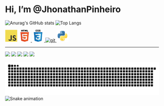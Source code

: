 # Hi, I’m @JhonathanPinheiro

![Anurag's GitHub stats](https://github-readme-stats.vercel.app/api?username=JhonathanPinheiro&show_icons=true&theme=highcontrast) ![Top Langs](https://github-readme-stats.vercel.app/api/top-langs/?username=JhonathanPinheiro&layout=compact&theme=highcontrast)
<div style="display: inline_block">
<a href="https://developer.mozilla.org/en-US/docs/Web/JavaScript" target="_blank"> <img src="https://raw.githubusercontent.com/devicons/devicon/master/icons/javascript/javascript-original.svg" alt="javascript" width="40" height="40"/></a>
<a href="https://www.w3.org/html/" target="_blank"> <img src="https://raw.githubusercontent.com/devicons/devicon/master/icons/html5/html5-original-wordmark.svg" alt="html5" width="40" height="40"/> </a> 
<a href="https://www.w3schools.com/css/" target="_blank"> <img src="https://raw.githubusercontent.com/devicons/devicon/master/icons/css3/css3-original-wordmark.svg" alt="css3" width="40" height="40"/> </a>
<a href="https://git-scm.com/" target="_blank"> <img src="https://www.vectorlogo.zone/logos/git-scm/git-scm-icon.svg" alt="git" width="40" height="40"/> </a>
<a href="https://www.python.org" target="_blank"> <img src="https://raw.githubusercontent.com/devicons/devicon/master/icons/python/python-original.svg" alt="python" width="40" height="40"/> </a>
</div>
<hr>

[<img src="https://img.shields.io/badge/youtube-%23E60023.svg?&style=for-the-badge&logo=youtube&logoColor=white" />](https://www.youtube.com/channel/UCnATHGHftSGHbhn6uF8dEUA)  [<img src = "https://img.shields.io/badge/instagram-%23E4405F.svg?&style=for-the-badge&logo=instagram&logoColor=white">](https://www.instagram.com/thi.code/) [<img src="https://img.shields.io/badge/linkedin-%230077B5.svg?&style=for-the-badge&logo=linkedin&logoColor=white" />](https://www.linkedin.com/in/thicode/) [<img src="https://img.shields.io/badge/Codepen-000000?style=for-the-badge&logo=codepen&logoColor=white" />](https://codepen.io/thicode) [<img src="https://img.shields.io/badge/-gmail-2EC866?style=for-the-badge&logo=gmail&logoColor=white" />](mailto:docencia.thiago@gmail.com)

![Snake animation](https://github.com/limathiagos/limathiagos/blob/output/github-contribution-grid-snake.svg)
![Snake animation](https://github.com/codethi/codethi/blob/output/github-contribution-grid-snake.svg)
